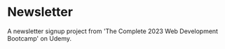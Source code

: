 # Newsletter
A newsletter signup project from 'The Complete 2023 Web Development Bootcamp' on Udemy.

